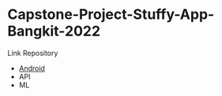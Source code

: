 # Capstone-Project-Stuffy-App-Bangkit-2022
Link Repository
- [Android](https://github.com/iqbalfachry/Stuffy)
- API
- ML
